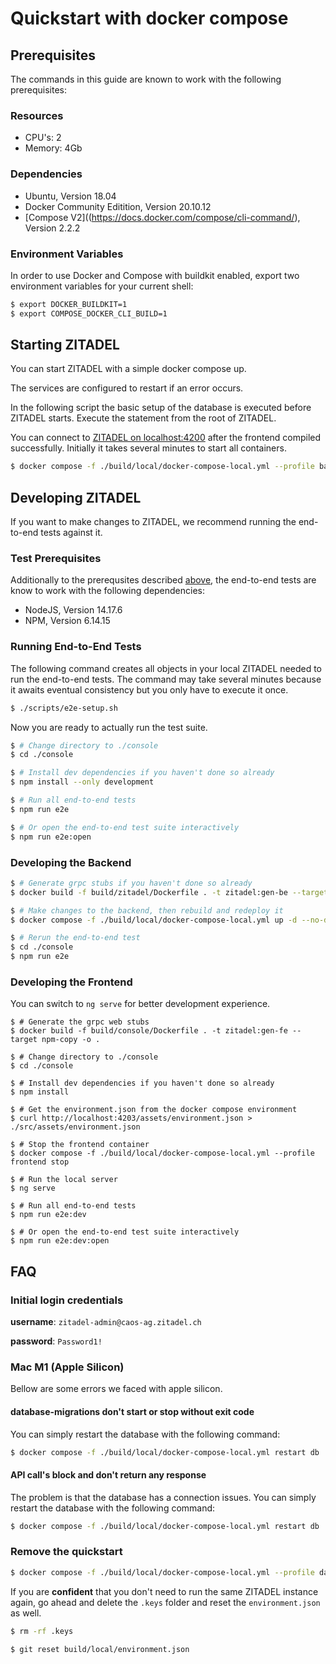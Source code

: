 # Quickstart with docker compose

## Prerequisites

The commands in this guide are known to work with the following prerequisites: 

### Resources

* CPU's: 2
* Memory: 4Gb

### Dependencies
* Ubuntu, Version 18.04
* Docker Community Editition, Version 20.10.12
* [Compose V2]((https://docs.docker.com/compose/cli-command/), Version 2.2.2

### Environment Variables

In order to use Docker and Compose with buildkit enabled, export two environment variables for your current shell:

```bash
$ export DOCKER_BUILDKIT=1 
$ export COMPOSE_DOCKER_CLI_BUILD=1
```

## Starting ZITADEL

You can start ZITADEL with a simple docker compose up.

The services are configured to restart if an error occurs.

In the following script the basic setup of the database is executed before ZITADEL starts. Execute the statement from the root of ZITADEL.

You can connect to [ZITADEL on localhost:4200](http://localhost:4203) after the frontend compiled successfully. Initially it takes several minutes to start all containers.

<a name="compose-services"></a>
```bash
$ docker compose -f ./build/local/docker-compose-local.yml --profile backend --profile frontend up --detach
```

## Developing ZITADEL

If you want to make changes to ZITADEL, we recommend running the end-to-end tests against it. 

### Test Prerequisites

Additionally to the prerequsites described [above](#prerequisites), the end-to-end tests are know to work with the following dependencies:

* NodeJS, Version 14.17.6
* NPM, Version 6.14.15

### Running End-to-End Tests

The following command creates all objects in your local ZITADEL needed to run the end-to-end tests. The command may take several minutes because it awaits eventual consistency but you only have to execute it once. 

```bash
$ ./scripts/e2e-setup.sh
```

Now you are ready to actually run the test suite.

```bash
$ # Change directory to ./console
$ cd ./console

$ # Install dev dependencies if you haven't done so already
$ npm install --only development

$ # Run all end-to-end tests
$ npm run e2e

$ # Or open the end-to-end test suite interactively
$ npm run e2e:open
```

### Developing the Backend

```bash
$ # Generate grpc stubs if you haven't done so already
$ docker build -f build/zitadel/Dockerfile . -t zitadel:gen-be --target go-copy -o .

$ # Make changes to the backend, then rebuild and redeploy it 
$ docker compose -f ./build/local/docker-compose-local.yml up -d --no-deps --build backend-run

$ # Rerun the end-to-end test
$ cd ./console
$ npm run e2e
```

### Developing the Frontend

You can switch to `ng serve` for better development experience.

```
$ # Generate the grpc web stubs
$ docker build -f build/console/Dockerfile . -t zitadel:gen-fe --target npm-copy -o .

$ # Change directory to ./console
$ cd ./console

$ # Install dev dependencies if you haven't done so already
$ npm install

$ # Get the environment.json from the docker compose environment
$ curl http://localhost:4203/assets/environment.json > ./src/assets/environment.json

$ # Stop the frontend container
$ docker compose -f ./build/local/docker-compose-local.yml --profile frontend stop

$ # Run the local server
$ ng serve

$ # Run all end-to-end tests
$ npm run e2e:dev

$ # Or open the end-to-end test suite interactively
$ npm run e2e:dev:open
```


## FAQ

### Initial login credentials

**username**: `zitadel-admin@caos-ag.zitadel.ch`

**password**: `Password1!`  

### Mac M1 (Apple Silicon)

Bellow are some errors we faced with apple silicon.

#### database-migrations don't start or stop without exit code

You can simply restart the database with the following command:

```bash
$ docker compose -f ./build/local/docker-compose-local.yml restart db
```

#### API call's block and don't return any response

The problem is that the database has a connection issues. You can simply restart the database with the following command:

```bash
$ docker compose -f ./build/local/docker-compose-local.yml restart db
```

### Remove the quickstart

```bash
$ docker compose -f ./build/local/docker-compose-local.yml --profile database --profile init-backend --profile init-frontend --profile backend --profile frontend rm
```

If you are **confident** that you don't need to run the same ZITADEL instance again, go ahead and delete the `.keys` folder and reset the `environment.json` as well.

```bash
$ rm -rf .keys
```

```bash
$ git reset build/local/environment.json
```
